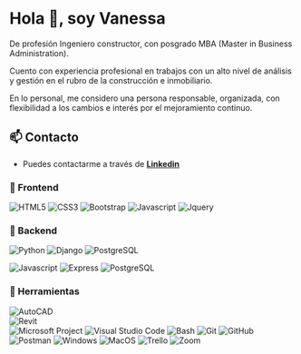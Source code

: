 # Hola 👋, soy Vanessa

De profesión Ingeniero constructor, con posgrado MBA (Master in Business Administration).

Cuento con experiencia profesional en trabajos con un alto nivel de análisis y gestión en el rubro de la construcción e inmobiliario.

En lo personal, me considero una persona responsable, organizada, con flexibilidad a los cambios e interés por el mejoramiento continuo.

## 📫 Contacto

- Puedes contactarme a través de **[Linkedin](https://www.linkedin.com/in/vanessamoralesnorambuena)**

### 🎨 Frontend

![HTML5](https://img.shields.io/badge/HTML5-E34F26?style=for-the-badge&logo=html5&logoColor=white) ![CSS3](https://img.shields.io/badge/CSS3-1572B6?style=for-the-badge&logo=css3&logoColor=white) ![Bootstrap](https://img.shields.io/badge/Bootstrap-563D7C?style=for-the-badge&logo=bootstrap&logoColor=white) ![Javascript](https://img.shields.io/badge/Javascript-323330?style=for-the-badge&logo=javascript&logoColor=F7DF1E) ![Jquery](https://img.shields.io/badge/jQuery-0769AD?style=for-the-badge&logo=jquery&logoColor=white)

### 🔨 Backend


![Python](https://img.shields.io/badge/Python-3776AB?style=for-the-badge&logo=python&logoColor=white) ![Django](https://img.shields.io/badge/Django-092E20?style=for-the-badge&logo=django&logoColor=white) ![PostgreSQL](https://img.shields.io/badge/PostgreSQL-316192?style=for-the-badge&logo=postgresql&logoColor=white)

![Javascript](https://img.shields.io/badge/Javascript-323330?style=for-the-badge&logo=javascript&logoColor=F7DF1E) ![Express](https://img.shields.io/badge/Express.js-404D59?style=for-the-badge) ![PostgreSQL](https://img.shields.io/badge/PostgreSQL-316192?style=for-the-badge&logo=postgresql&logoColor=white)

### 📎 Herramientas

![AutoCAD](https://img.shields.io/badge/AutoCAD-F6A600?style=for-the-badge&logo=autodesk&logoColor=white)  
![Revit](https://img.shields.io/badge/Revit-D50032?style=for-the-badge&logo=autodesk&logoColor=white)  
![Microsoft Project](https://img.shields.io/badge/Microsoft%20Project-0078D4?style=for-the-badge&logo=microsoft&logoColor=white) ![Visual Studio Code](https://img.shields.io/badge/Visual%20Studio%20Code-007ACC?style=for-the-badge&logo=visual-studio-code&logoColor=white) ![Bash](https://img.shields.io/badge/Bash-121011?style=for-the-badge&logo=gnu-bash&logoColor=white) ![Git](https://img.shields.io/badge/git-%23F05033.svg?style=for-the-badge&logo=git&logoColor=white) ![GitHub](https://img.shields.io/badge/github-%23121011.svg?style=for-the-badge&logo=github&logoColor=white) ![Postman](https://img.shields.io/badge/DBeaver-EE0000?style=for-the-badge&logo=dbeaver&logoColor=white) ![Windows](https://img.shields.io/badge/Windows-0078D6?style=for-the-badge&logo=windows&logoColor=white) ![MacOS](https://img.shields.io/badge/Ubuntu-E95420?style=for-the-badge&logo=ubuntu&logoColor=white) ![Trello](https://img.shields.io/badge/Trello-0052CC?style=for-the-badge&logo=trello&logoColor=white)  ![Zoom](https://img.shields.io/badge/Zoom-2D8CFF?style=for-the-badge&logo=zoom&logoColor=white)
